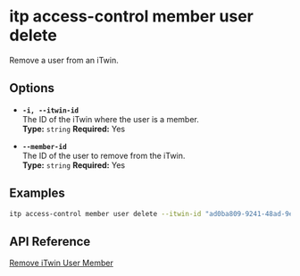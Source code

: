 # itp access-control member user delete

Remove a user from an iTwin.

## Options

- **`-i, --itwin-id`**  
  The ID of the iTwin where the user is a member.  
  **Type:** `string` **Required:** Yes

- **`--member-id`**  
  The ID of the user to remove from the iTwin.  
  **Type:** `string` **Required:** Yes

## Examples

```bash
itp access-control member user delete --itwin-id "ad0ba809-9241-48ad-9eb0-c8038c1a1d51" --member-id "user1-id"
```

## API Reference

[Remove iTwin User Member](https://developer.bentley.com/apis/access-control-v2/operations/remove-itwin-user-member/)
